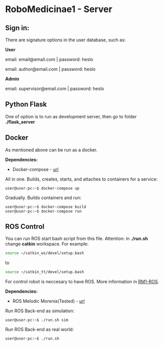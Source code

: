 # RoboMedicinae1 - Server

## Sign in:
There are signature options in the user database, such as:

**User**
<p> email: email@email.com      | password: heslo</p>
<p> email: author@email.com     | password: heslo</p>

**Admin**
<p> email: supervisor@email.com | password: heslo</p>

## Python Flask

One of option is to run as development server, then go to folder **./flask_server**

## Docker
As mentioned above can be run as a docker. 

**Dependencies:**

* Docker-compose - [url](https://docs.docker.com/)

All in one.
Builds, creates, starts, and attaches to containers for a service:

```console
user@user-pc:~$ docker-compose up
```
Gradually.
Builds containers and run:

```console
user@user-pc:~$ docker-compose build
user@user-pc:~$ docker-compose run
```

## ROS Control

You can run ROS start bash script from this file. Attention: in **./run.sh** change **catkin** workspace. For example:

```bash
source ~/catkin_ws/devel/setup.bash
```
to 

```bash
source ~/catkin_tt/devel/setup.bash
```

For control robot is neccesary to have ROS. More information in [RM1-ROS](https://github.com/Steigner/RM1_ROS).

**Dependencies:**

* ROS Melodic Morenia(Tested) - [url](http://wiki.ros.org/melodic)

Run ROS Back-end as simulation:

```console
user@user-pc:~$ ./run.sh sim
```

Run ROS Back-end as real world:

```console
user@user-pc:~$ ./run.sh
```
